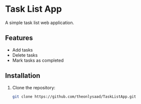 # Task List App

A simple task list web application.

## Features

- Add tasks
- Delete tasks
- Mark tasks as completed

## Installation

1. Clone the repository:
   ```bash
   git clone https://github.com/theonlysaad/TaskListApp.git

